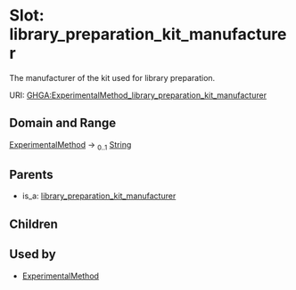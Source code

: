 
# Slot: library_preparation_kit_manufacturer


The manufacturer of the kit used for library preparation.

URI: [GHGA:ExperimentalMethod_library_preparation_kit_manufacturer](https://w3id.org/GHGA/ExperimentalMethod_library_preparation_kit_manufacturer)


## Domain and Range

[ExperimentalMethod](ExperimentalMethod.md) &#8594;  <sub>0..1</sub> [String](types/String.md)

## Parents

 *  is_a: [library_preparation_kit_manufacturer](library_preparation_kit_manufacturer.md)

## Children


## Used by

 * [ExperimentalMethod](ExperimentalMethod.md)
